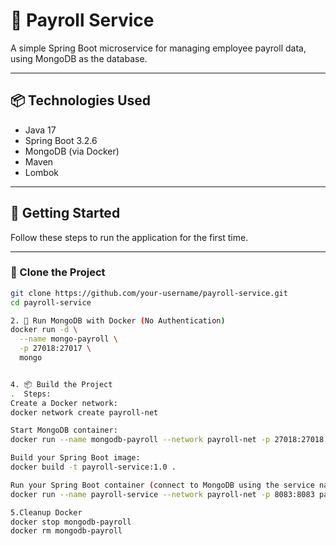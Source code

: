 # 🧾 Payroll Service

A simple Spring Boot microservice for managing employee payroll data, using MongoDB as the database.

---

## 📦 Technologies Used

- Java 17
- Spring Boot 3.2.6
- MongoDB (via Docker)
- Maven
- Lombok

---

## 🚀 Getting Started

Follow these steps to run the application for the first time.

---

### 📁 Clone the Project

```bash
git clone https://github.com/your-username/payroll-service.git
cd payroll-service

2. 🐳 Run MongoDB with Docker (No Authentication)
docker run -d \
  --name mongo-payroll \
  -p 27018:27017 \
  mongo


4. 📦 Build the Project
.  Steps:
Create a Docker network:
docker network create payroll-net

Start MongoDB container:
docker run --name mongodb-payroll --network payroll-net -p 27018:27018 -e MONGO_INITDB_DATABASE=payrolldb -d mongo:6.0 --port 27018

Build your Spring Boot image:
docker build -t payroll-service:1.0 .

Run your Spring Boot container (connect to MongoDB using the service name):
docker run --name payroll-service --network payroll-net -p 8083:8083 payroll-service:1.0

5.Cleanup Docker 
docker stop mongodb-payroll
docker rm mongodb-payroll
